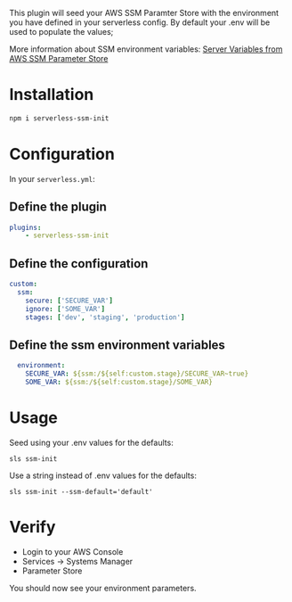 This plugin will seed your AWS SSM Paramter Store with the environment you have defined in your serverless config. By default your .env will be used to populate the values;

More information about SSM environment variables: [Server Variables from AWS SSM Parameter Store](https://serverless.com/framework/docs/providers/aws/guide/variables/#reference-variables-using-the-ssm-parameter-store)

# Installation
```bash
npm i serverless-ssm-init
```

# Configuration
In your `serverless.yml`:

## Define the plugin

```yaml
plugins:
    - serverless-ssm-init
```
## Define the configuration
```yaml
custom:
  ssm: 
    secure: ['SECURE_VAR']
    ignore: ['SOME_VAR']
    stages: ['dev', 'staging', 'production']
```

## Define the ssm environment variables
```yaml
  environment:
    SECURE_VAR: ${ssm:/${self:custom.stage}/SECURE_VAR~true}
    SOME_VAR: ${ssm:/${self:custom.stage}/SOME_VAR}
```

# Usage
Seed using your .env values for the defaults:
```
sls ssm-init
```

Use a string instead of .env values for the defaults:
```
sls ssm-init --ssm-default='default'
```

# Verify
* Login to your AWS Console 
* Services -> Systems Manager 
* Parameter Store

You should now see your environment parameters.